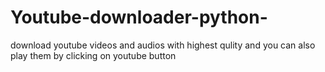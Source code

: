 # Youtube-downloader-python-
download youtube videos and audios
with highest qulity
and you can also play them by clicking on youtube button